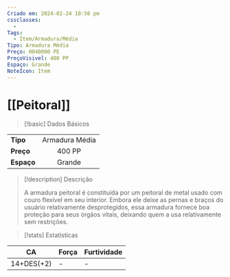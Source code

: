 ```yaml
---
Criado em: 2024-02-24 10:56 pm
cssclasses:
  - 
Tags:
  - Item/Armadura/Média
Tipo: Armadura Média
Preço: 0040000 PE
PreçoVisivel: 400 PP
Espaço: Grande
NoteIcon: Item
---
```

# [[Peitoral]]

> [!basic] Dados Básicos
> 
|            |     |
| ---------- |:---:|
| **Tipo**   | Armadura Média    |
| **Preço**  |  400 PP   |
| **Espaço** |  Grande  |
>
 
> [!description] Descrição
> 
> A armadura peitoral é constituída por um peitoral de metal usado com couro flexível em seu interior. Embora ele deixe as pernas e braços do usuário relativamente desprotegidos, essa armadura fornece boa proteção para seus órgãos vitais, deixando quem a usa relativamente sem restrições.

> [!stats] Estatísticas
>
| CA         | Força | Furtividade |
| ---------- | ----- | ----------- |
| 14+DES(+2) | -     | -           |

